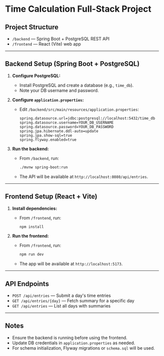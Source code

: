# Time Calculation Full-Stack Project

## Project Structure
- `/backend` — Spring Boot + PostgreSQL REST API
- `/frontend` — React (Vite) web app

---

## Backend Setup (Spring Boot + PostgreSQL)

1. **Configure PostgreSQL:**
   - Install PostgreSQL and create a database (e.g., `time_db`).
   - Note your DB username and password.

2. **Configure `application.properties`:**
   - Edit `/backend/src/main/resources/application.properties`:
     ```properties
     spring.datasource.url=jdbc:postgresql://localhost:5432/time_db
     spring.datasource.username=YOUR_DB_USERNAME
     spring.datasource.password=YOUR_DB_PASSWORD
     spring.jpa.hibernate.ddl-auto=update
     spring.jpa.show-sql=true
     spring.flyway.enabled=true
     ```

3. **Run the backend:**
   - From `/backend`, run:
     ```bash
     ./mvnw spring-boot:run
     ```
   - The API will be available at `http://localhost:8080/api/entries`.

---

## Frontend Setup (React + Vite)

1. **Install dependencies:**
   - From `/frontend`, run:
     ```bash
     npm install
     ```

2. **Run the frontend:**
   - From `/frontend`, run:
     ```bash
     npm run dev
     ```
   - The app will be available at `http://localhost:5173`.

---

## API Endpoints
- `POST /api/entries` — Submit a day's time entries
- `GET /api/entries/{day}` — Fetch summary for a specific day
- `GET /api/entries` — List all days with summaries

---

## Notes
- Ensure the backend is running before using the frontend.
- Update DB credentials in `application.properties` as needed.
- For schema initialization, Flyway migrations or `schema.sql` will be used. 